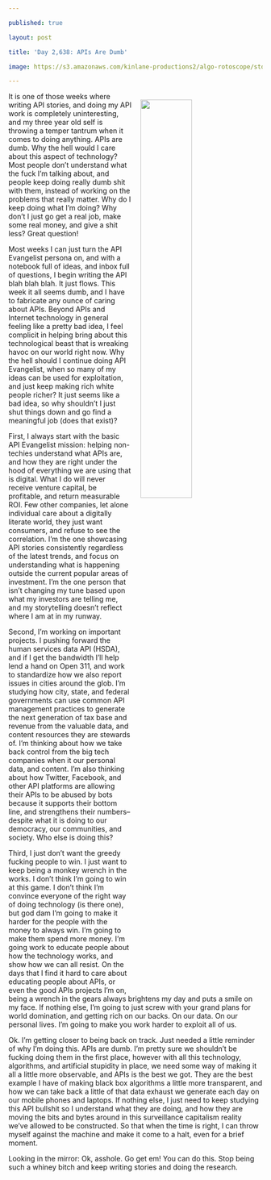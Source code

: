 ---
published: true
layout: post
title: 'Day 2,638: APIs Are Dumb'
image: https://s3.amazonaws.com/kinlane-productions2/algo-rotoscope/stories/christianity-under-construction_atari_asteroids.jpg
---

<p><img src="https://s3.amazonaws.com/kinlane-productions2/algo-rotoscope/stories/christianity-under-construction_atari_asteroids.jpg" align="right" width="45%" style="padding: 15px;" />
<p>It is one of those weeks where writing API stories, and doing my API work is completely uninteresting, and my three year old self is throwing a temper tantrum when it comes to doing anything. APIs are dumb. Why the hell would I care about this aspect of technology? Most people don’t understand what the fuck I’m talking about, and people keep doing really dumb shit with them, instead of working on the problems that really matter. Why do I keep doing what I’m doing? Why don’t I just go get a real job, make some real money, and give a shit less? Great question!

<p>Most weeks I can just turn the API Evangelist persona on, and with a notebook full of ideas, and inbox full of questions, I begin writing the API blah blah blah. It just flows. This week it all seems dumb, and I have to fabricate any ounce of caring about APIs. Beyond APIs and Internet technology in general feeling like a pretty bad idea, I feel complicit in helping bring about this technological beast that is wreaking havoc on our world right now. Why the hell should I continue doing API Evangelist, when so many of my ideas can be used for exploitation, and just keep making rich white people richer? It just seems like a bad idea, so why shouldn’t I just shut things down and go find a meaningful job (does that exist)?

<p>First, I always start with the basic API Evangelist mission: helping non-techies understand what APIs are, and how they are right under the hood of everything we are using that is digital. What I do will never receive venture capital, be profitable, and return measurable ROI. Few other companies, let alone individual care about a digitally literate world, they just want consumers, and refuse to see the correlation. I’m the one showcasing API stories consistently regardless of the latest trends, and focus on understanding what is happening outside the current popular areas of investment. I’m the one person that isn’t changing my tune based upon what my investors are telling me, and my storytelling doesn’t reflect where I am at in my runway.

<p>Second, I’m working on important projects. I pushing forward the human services data API (HSDA), and if I get the bandwidth I’ll help lend a hand on Open 311, and work to standardize how we also report issues in cities around the glob. I’m studying how city, state, and federal governments can use common API management practices to generate the next generation of tax base and revenue from the valuable data, and content resources they are stewards of. I’m thinking about how we take back  control from the big tech companies when it our personal data, and content. I’m also thinking about how Twitter, Facebook, and other API platforms are allowing their APIs to be abused by bots because it supports their bottom line, and strengthens their numbers–despite what it is doing to our democracy, our communities, and society. Who else is doing this?

<p>Third, I just don’t want the greedy fucking people to win. I just want to keep being a monkey wrench in the works. I don’t think I’m going to win at this game. I don’t think I’m convince everyone of the right way of doing technology (is there one), but god dam I’m going to make it harder for the people with the money to always win. I’m going to make them spend more money. I’m going work to educate people about how the technology works, and show how we can all resist. On the days that I find it hard to care about educating people about APIs, or even the good APIs projects I’m on, being a wrench in the gears always brightens my day and puts a smile on my face. If nothing else, I’m going to just screw with your grand plans for world domination, and getting rich on our backs. On our data. On our personal lives. I’m going to make you work harder to exploit all of us.

<p>Ok. I’m getting closer to being back on track. Just needed a little reminder of why I’m doing this. APIs are dumb. I’m pretty sure we shouldn’t be fucking doing them in the first place, however with all this technology, algorithms, and artificial stupidity in place, we need some way of making it all a little more observable, and APIs is the best we got. They are the best example I have of making black box algorithms a little more transparent, and how we can take back a little of that data exhaust we generate each day on our mobile phones and laptops. If nothing else, I just need to keep studying this API bullshit so I understand what they are doing, and how they are moving the bits and bytes around in this surveillance capitalism reality we’ve allowed to be constructed. So that when the time is right, I can throw myself against the machine and make it come to a halt, even for a brief moment.

<p>Looking in the mirror: Ok, asshole. Go get em! You can do this. Stop being such a whiney bitch and keep writing stories and doing the research.


